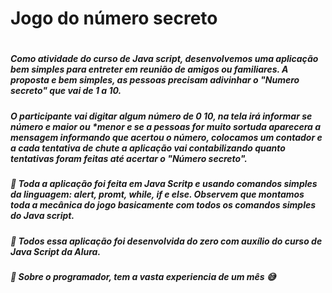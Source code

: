 <h1>Jogo do número secreto<h1>

  
<h5>Como atividade do curso de Java script, desenvolvemos uma aplicação bem simples para entreter em reunião de amigos ou familiares. 
    A proposta e bem simples, as pessoas precisam adivinhar o "Numero secreto" que vai de 1 a 10. <h5>

<h5>O participante vai digitar algum número de 0 10, na tela irá informar se número e maior ou *menor e se a pessoas for muito sortuda aparecera a mensagem informando que acertou o número, colocamos um contador e a cada tentativa de chute a aplicação vai contabilizando 
    quanto tentativas foram feitas até acertar o "Número secreto". <h5>

<h5>  📖 Toda a aplicação foi feita em Java Scritp e usando comandos simples da linguagem: alert, promt, while, if e else. Observem que montamos toda a mecânica do jogo basicamente com todos os comandos simples do Java script. <h5>

<h5>📖 Todos essa aplicação foi desenvolvida do zero com auxílio do curso de Java Script da Alura.<h5>
<h5>📖 Sobre o programador, tem a vasta experiencia de um mês 😅 <h5>



